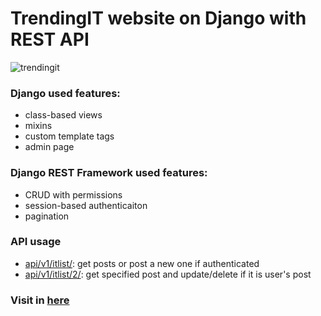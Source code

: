 # TrendingIT website on Django with REST API
![trendingit](https://user-images.githubusercontent.com/38908085/170826378-b1b74578-026a-4652-8047-63a5c9473faa.png)

### Django used features:
- class-based views
- mixins
- custom template tags
- admin page

### Django REST Framework used features:
- CRUD with permissions
- session-based authenticaiton
- pagination

### API usage
- [api/v1/itlist/](https://trendingit.pythonanywhere.com/api/v1/itlist/): get posts or post a new one if authenticated
- [api/v1/itlist/2/](https://trendingit.pythonanywhere.com/api/v1/itlist/2/): get specified post and update/delete if it is user's post

### Visit in [here](http://trendingit.pythonanywhere.com/)
